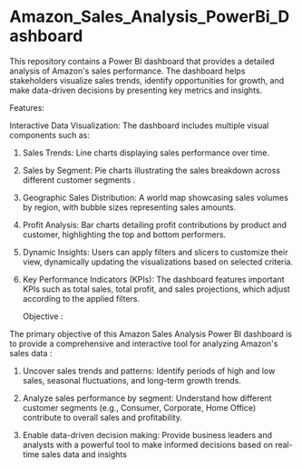 # Amazon_Sales_Analysis_PowerBi_Dashboard

This repository contains a Power BI dashboard that provides a detailed analysis of Amazon's sales performance. The dashboard helps stakeholders visualize sales trends, identify opportunities for growth, and make data-driven decisions by presenting key metrics and insights.

Features:

Interactive Data Visualization: The dashboard includes multiple visual components such as:

1. Sales Trends: Line charts displaying sales performance over time.

2. Sales by Segment: Pie charts illustrating the sales breakdown across different customer segments .

3. Geographic Sales Distribution: A world map showcasing sales volumes by region, with bubble sizes representing sales amounts.

4. Profit Analysis: Bar charts detailing profit contributions by product and customer, highlighting the top and bottom performers.

5. Dynamic Insights: Users can apply filters and slicers to customize their view, dynamically updating the visualizations based on 
   selected criteria.

6. Key Performance Indicators (KPIs): The dashboard features important KPIs such as total sales, total profit, and sales projections, 
   which adjust according to the applied filters.

   Objective :

The primary objective of this Amazon Sales Analysis Power BI dashboard is to provide a comprehensive and interactive tool for analyzing Amazon's sales data :  

1. Uncover sales trends and patterns: Identify periods of high and low sales, seasonal fluctuations, and long-term growth trends.

2. Analyze sales performance by segment: Understand how different customer segments (e.g., Consumer, Corporate, Home Office) contribute to overall sales and profitability.

3. Enable data-driven decision making: Provide business leaders and analysts with a powerful tool to make informed decisions based on real-time sales data and insights
